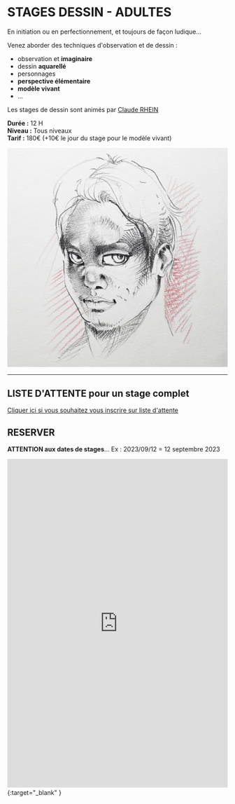 # STAGES DESSIN - ADULTES

En initiation ou en perfectionnement, et toujours de façon ludique...   

Venez aborder des techniques d'observation et de dessin :  
- observation et **imaginaire**  
- dessin **aquarellé**
- personnages  
- **perspective élémentaire**  
- **modèle vivant**
- ...

Les stages de dessin sont animés par [Claude RHEIN](intervenants_fansdeterre)  

**Durée :** 12 H  
**Niveau :** Tous niveaux  
**Tarif :** 180€ (+10€ le jour du stage pour le modèle vivant)    

<img src="/images/Dessin-modele-vivant-fansdeterre.jpg" class="image-stage" alt="stage dessin avec Claude Rhein">   

---
  
## LISTE D'ATTENTE pour un stage complet
[Cliquer ici si vous souhaitez vous inscrire sur liste d'attente](https://docs.google.com/forms/d/e/1FAIpQLScDnAGxa7UlusJ0sVcahW_FnYDXCc4BQsAE5W8vGXzb9_z4pg/viewform?entry.1318731939&entry.625861564&entry.1682638982&entry.1661862399&entry.635975601)  

## RESERVER  
**ATTENTION aux dates de stages**...   Ex :  2023/09/12  =  12 septembre 2023   
<iframe id="haWidget" allowtransparency="true" scrolling="auto" src="https://www.helloasso.com/associations/fans-de-terre/evenements/stages-dessin/widget" style="width: 100%; height: 750px; border: none;"></iframe>{:target="_blank" }  





